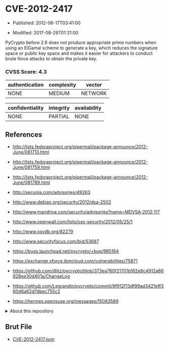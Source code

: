 # CVE-2012-2417

- Published: 2012-06-17T03:41:00

- Modified: 2017-08-29T01:31:00

PyCrypto before 2.6 does not produce appropriate prime numbers when using an ElGamal scheme to generate a key, which reduces the signature space or public key space and makes it easier for attackers to conduct brute force attacks to obtain the private key.

### CVSS Score: **4.3**

| authentication | complexity | vector |
| --- | --- | --- |
| NONE | MEDIUM | NETWORK |

| confidentiality | integrity | availability |
| --- | --- | --- |
| NONE | PARTIAL | NONE |

## References

* http://lists.fedoraproject.org/pipermail/package-announce/2012-June/081713.html

* http://lists.fedoraproject.org/pipermail/package-announce/2012-June/081759.html

* http://lists.fedoraproject.org/pipermail/package-announce/2012-June/081789.html

* http://secunia.com/advisories/49263

* http://www.debian.org/security/2012/dsa-2502

* http://www.mandriva.com/security/advisories?name=MDVSA-2012:117

* http://www.openwall.com/lists/oss-security/2012/05/25/1

* http://www.osvdb.org/82279

* http://www.securityfocus.com/bid/53687

* https://bugs.launchpad.net/pycrypto/+bug/985164

* https://exchange.xforce.ibmcloud.com/vulnerabilities/75871

* https://github.com/dlitz/pycrypto/blob/373ea760f21701b162e8c4912a66928ee30d401a/ChangeLog

* https://github.com/Legrandin/pycrypto/commit/9f912f13df99ad3421eff360d6a62d7dbec755c2

* https://hermes.opensuse.org/messages/15083589

<details>
<summary>About this repository</summary> 

  This repository is part of the project [Live Hack CVE](https://github.com/Live-Hack-CVE). Main website can be found [www.live-hack.org](https://www.live-hack.org) 
  
  Made by [Sn0wAlice](https://github.com/Sn0wAlice) for the people that care about security and need to have a feed of the latest CVEs. Hope you enjoy it, don't forget to star the repo and follow me on [Twitter](https://twitter.com/Sn0wAlice) and [Github](https://github.com/Sn0wAlice). And that is my [personnal website](https://www.alice-snow.me/)

  - [Home Page](https://github.com/Live-Hack-CVE)
  - [Framework](https://github.com/Live-Hack-CVE/cve-framework)
  - [CVE database](https://github.com/Live-Hack-CVE/full_database)
  - [Changelog](https://github.com/Live-Hack-CVE/Changelog)
</details>

## Brut File

* [CVE-2012-2417.json](https://raw.githubusercontent.com/Live-Hack-CVE/full_database/main/cves/2012/CVE-2012-2417.json)

